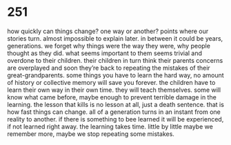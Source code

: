 # 251 

how quickly can things change? one way or another? points where our stories turn. almost impossible to explain later. in between it could be years, generations. we forget why things were the way they were, why people thought as they did. what seems important to them seems trivial and overdone to their children. their children in turn think their parents concerns are overplayed and soon they’re back to repeating the mistakes of their great-grandparents. some things you have to learn the hard way, no amount of history or collective memory will save you forever. the children have to learn their own way in their own time. they will teach themselves. some will know what came before, maybe enough to prevent terrible damage in the learning. the lesson that kills is no lesson at all, just a death sentence. that is how fast things can change. all of a generation turns in an instant from one reality to another. if there is something to bee learned it will be experienced, if not learned right away. the learning takes time. little by little maybe we remember more, maybe we stop repeating some mistakes. 